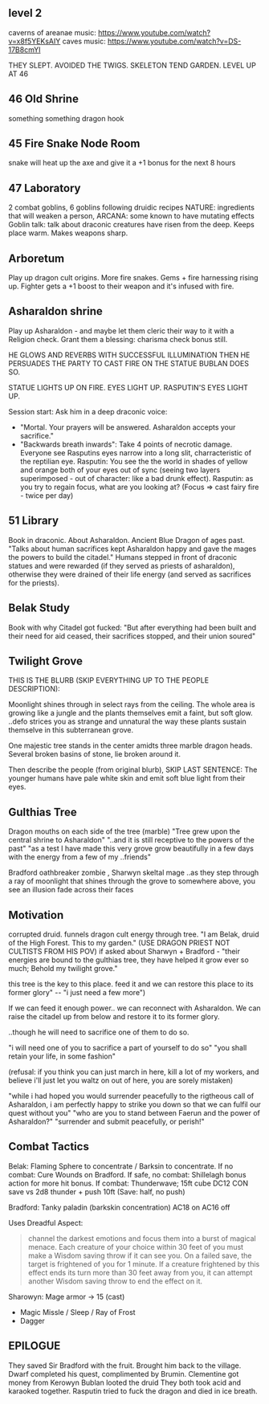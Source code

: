 ## level 2
caverns of areanae music: https://www.youtube.com/watch?v=x8f5YEKsAIY
caves music: https://www.youtube.com/watch?v=DS-17B8cmYI

THEY SLEPT. AVOIDED THE TWIGS.
SKELETON TEND GARDEN.
LEVEL UP AT 46

## 46 Old Shrine
something something dragon hook

## 45 Fire Snake Node Room
snake will heat up the axe and give it a +1 bonus for the next 8 hours

## 47 Laboratory
2 combat goblins, 6 goblins following druidic recipes
NATURE: ingredients that will weaken a person, ARCANA: some known to have mutating effects
Goblin talk: talk about draconic creatures have risen from the deep. Keeps place warm. Makes weapons sharp.


## Arboretum
Play up dragon cult origins. More fire snakes. Gems + fire harnessing rising up. Fighter gets a +1 boost to their weapon and it's infused with fire.

## Asharaldon shrine
Play up Asharaldon - and maybe let them cleric their way to it with a Religion check. Grant them a blessing: charisma check bonus still.

HE GLOWS AND REVERBS WITH SUCCESSFUL ILLUMINATION
THEN HE PERSUADES THE PARTY TO CAST FIRE ON THE STATUE
BUBLAN DOES SO.

STATUE LIGHTS UP ON FIRE. EYES LIGHT UP.
RASPUTIN'S EYES LIGHT UP.

Session start: Ask him in a deep draconic voice:
- "Mortal. Your prayers will be answered. Asharaldon accepts your sacrifice."
- "Backwards breath inwards": Take 4 points of necrotic damage.
Everyone see Rasputins eyes narrow into a long slit, charracteristic of the reptilian eye.
Rasputin: You see the the world in shades of yellow and orange both of your eyes out of sync (seeing two layers superimposed - out of character: like a bad drunk effect).
Rasputin: as you try to regain focus, what are you looking at?
(Focus => cast fairy fire - twice per day)


## 51 Library
Book in draconic. About Asharaldon. Ancient Blue Dragon of ages past.
"Talks about human sacrifices kept Asharaldon happy and gave the mages the powers to build the citadel."
Humans stepped in front of draconic statues and were rewarded (if they served as priests of asharaldon), otherwise they were drained of their life energy (and served as sacrifices for the priests).

## Belak Study
Book with why Citadel got fucked:
"But after everything had been built and their need for aid ceased, their sacrifices stopped, and their union soured"

## Twilight Grove
THIS IS THE BLURB (SKIP EVERYTHING UP TO THE PEOPLE DESCRIPTION):

Moonlight shines through in select rays from the ceiling.
The whole area is growing like a jungle and the plants themselves emit a faint, but soft glow.
..defo strices you as strange and unnatural the way these plants sustain themselve in this subterranean grove.

One majestic tree stands in the center amidts three marble dragon heads.
Several broken basins of stone, lie broken around it.

Then describe the people (from original blurb), SKIP LAST SENTENCE:
The younger humans have pale white skin and emit soft blue light from their eyes.

## Gulthias Tree
Dragon mouths on each side of the tree (marble)
"Tree grew upon the central shrine to Asharaldon"
"..and it is still receptive to the powers of the past"
"as a test I have made this very grove grow beautifully in a few days with the energy from a few of my ..friends"

Bradford oathbreaker zombie , Sharwyn skeltal mage
..as they step through a ray of moonlight that shines through the grove to somewhere above, you see an illusion fade across their faces


## Motivation
corrupted druid. funnels dragon cult energy through tree.
"I am Belak, druid of the High Forest. This to my garden."
(USE DRAGON PRIEST NOT CULTISTS FROM HIS POV)
if asked about Sharwyn + Bradford - "their energies are bound to the gulthias tree, they have helped it grow ever so much; Behold my twilight grove."

this tree is the key to this place. feed it and we can restore this place to its former glory" -- "i just need a few more")

If we can feed it enough power.. we can reconnect with Asharaldon. We can raise the citadel up from below and restore it to its former glory.

..though he will need to sacrifice one of them to do so.

"i will need one of you to sacrifice a part of yourself to do so"
"you shall retain your life, in some fashion"

(refusal: if you think you can just march in here, kill a lot of my workers, and believe i'll just let you waltz on out of here, you are sorely mistaken)

"while i had hoped you would surrender peacefully to the rigtheous call of Asharaldon, i am perfectly happy to strike you down so that we can fulfil our quest without you"
"who are you to stand between Faerun and the power of Asharaldon?"
"surrender and submit peacefully, or perish!"

## Combat Tactics
Belak: Flaming Sphere to concentrate / Barksin to concentrate.
If no combat: Cure Wounds on Bradford.
If safe, no combat: Shillelagh bonus action for more hit bonus.
If combat: Thunderwave; 15ft cube DC12 CON save vs 2d8 thunder + push 10ft (Save: half, no push)

Bradford: Tanky paladin (barkskin concentration) AC18 on AC16 off

Uses Dreadful Aspect:

>  channel the darkest emotions and focus them into a burst of magical menace. Each creature of your choice within 30 feet of you must make a Wisdom saving throw if it can see you. On a failed save, the target is frightened of you for 1 minute. If a creature frightened by this effect ends its turn more than 30 feet away from you, it can attempt another Wisdom saving throw to end the effect on it.

Sharowyn:
Mage armor -> 15 (cast)
- Magic Missle / Sleep / Ray of Frost
- Dagger


## EPILOGUE
They saved Sir Bradford with the fruit.
Brought him back to the village. Dwarf completed his quest, complimented by Brumin.
Clementine got money from Kerowyn
Bublan looted the druid
They both took acid and karaoked together.
Rasputin tried to fuck the dragon and died in ice breath.
